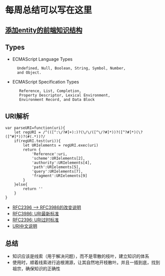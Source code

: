 # 每周总结可以写在这里
## [添加entity的前端知识结构](https://swimmerrcd.github.io/前端技术_SwimmerRcd.xmind)

## Types
- ECMAScript Language Types
  
        Undefined, Null, Boolean, String, Symbol, Number,
        and Object.
- ECMAScript Specification Types
  
         Reference, List, Completion,
         Property Descriptor, Lexical Environment, 
         Environment Record, and Data Block
## URI解析
```
var parseURI=function(uri){
    let regURI = /^(([^:\/?#]+):)?(\/\/([^\/?#]*))?([^?#]*)(\?([^#]*))?(#(.*))?/
    if(regURI.test(uri)){
        let URIelements = regURI.exec(uri)
        return {
            'Reference':uri,
            'scheme':URIelements[2],
            'authority':URIelements[4],
            'path':URIelements[5],
            'query':URIelements[7],
            'fragment':URIelements[9]
        }
    }else{
        return ''
    }
}
```
- [RFC2396 --> RFC3986的改变说明](https://svn.apache.org/repos/asf/labs/webarch/trunk/uri/rev-2002/issues.html)
- [RFC3986: URI最新标准](https://tools.ietf.org/html/rfc3986)
- [RFC2396: URI过时标准](https://tools.ietf.org/html/rfc2396)
- [URI中文说明](https://blog.csdn.net/harvic880925/article/details/44679239)

## 总结
- 知识应该是线索（用于解决问题），而不是零散的枝叶，建立知识的体系
- 使用时，顺着线索进行追根溯源，让其自然地开枝散叶。并且一插到底，找到祖宗，确保知识的正确性